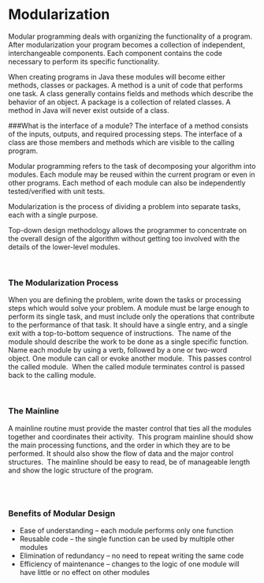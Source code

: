 # Modularization

Modular programming deals with organizing the functionality of a program. After modularization your program becomes a collection of independent, interchangeable components. Each component contains the code necessary to perform its specific functionality. 

When creating programs in Java these modules will become either methods, classes or packages. A method is a unit of code that performs one task. A class generally contains fields and methods which describe the behavior of an object. A package is a collection of related classes. A method in Java will never exist outside of a class.

###What is the interface of a module?
The interface of a method consists of the inputs, outputs, and required processing steps. The interface of a class are those members and methods which are visible to the calling program.

Modular programming refers to the task of decomposing your algorithm into modules. Each module may be reused within the current program or even in other programs. Each method of each module can also be independently tested/verified with unit tests.


<p>Modularization is the process of dividing a problem into separate tasks, each with a single purpose.&nbsp;</p>
<p>Top-down design methodology allows the programmer to concentrate on the overall design of the algorithm without getting too involved with the details of the lower-level modules.&nbsp;&nbsp;&nbsp;</p>
<p>&nbsp;</p>
<h3>The Modularization Process</h3>
<p>When you are defining the problem, write down the tasks or processing steps which would solve your problem. A module must be large enough to perform its single task, and must include only the operations that contribute to the performance of that task.&nbsp;It should have a single entry, and a single exit with a top-to-bottom sequence of instructions. &nbsp;The name of the module should describe the work to be done as a single specific function.&nbsp; Name each module by using a verb, followed by a one or two-word object.&nbsp;One module can call or evoke another module.&nbsp; This passes control the called module.&nbsp; When the called module terminates control is passed back to the calling module.</p>
<p>&nbsp;</p>
<h3>The Mainline</h3>
<p>A mainline routine must provide the master control that ties all the modules together and coordinates their activity. &nbsp;This program mainline should show the main processing functions, and the order in which they are to be performed.&nbsp;It should also show the flow of data and the major control structures. &nbsp;The mainline should be easy to read, be of manageable length and show the logic structure of the program.</p>
<h6>&nbsp;</h6>
<h3>Benefits of Modular Design</h3>
<ul>
<li>Ease of understanding &ndash; each module performs only one function</li>
<li>Reusable code &ndash; the single function can be used by multiple other modules</li>
<li>Elimination of redundancy &ndash; no need to repeat writing the same code</li>
<li>Efficiency of maintenance &ndash; changes to the logic of one module will have little or no effect on other modules</li>
</ul>
<p>&nbsp;</p>